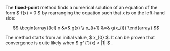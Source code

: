The **fixed-point** method finds a numerical
solution of an equation of the form $ f(x) = 0 $ by rearranging the equation such that x is on the left-hand side:

$$
\begin{array}{lcl}
   x &=& g(x)
\\ x_{i+1} &=& g(x_{i})
\end{array}
$$

The method starts from an initial value, $ x_{0} $. It can be proven that convergence is quite likely when $ g^{'}(x) < |1| $ .